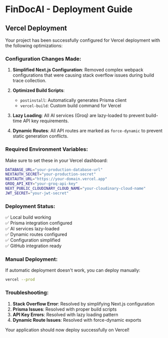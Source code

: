 # FinDocAI - Deployment Guide

## Vercel Deployment

Your project has been successfully configured for Vercel deployment with the following optimizations:

### Configuration Changes Made:

1. **Simplified Next.js Configuration**: Removed complex webpack configurations that were causing stack overflow issues during build trace collection.

2. **Optimized Build Scripts**: 
   - `postinstall`: Automatically generates Prisma client
   - `vercel-build`: Custom build command for Vercel

3. **Lazy Loading**: All AI services (Groq) are lazy-loaded to prevent build-time API key requirements.

4. **Dynamic Routes**: All API routes are marked as `force-dynamic` to prevent static generation conflicts.

### Required Environment Variables:

Make sure to set these in your Vercel dashboard:

```bash
DATABASE_URL="your-production-database-url"
NEXTAUTH_SECRET="your-production-secret"
NEXTAUTH_URL="https://your-domain.vercel.app"
GROQ_API_KEY="your-groq-api-key"
NEXT_PUBLIC_CLOUDINARY_CLOUD_NAME="your-cloudinary-cloud-name"
JWT_SECRET="your-jwt-secret"
```

### Deployment Status:

✅ Local build working  
✅ Prisma integration configured  
✅ AI services lazy-loaded  
✅ Dynamic routes configured  
✅ Configuration simplified  
✅ GitHub integration ready  

### Manual Deployment:

If automatic deployment doesn't work, you can deploy manually:

```bash
vercel --prod
```

### Troubleshooting:

1. **Stack Overflow Error**: Resolved by simplifying Next.js configuration
2. **Prisma Issues**: Resolved with proper build scripts
3. **API Key Errors**: Resolved with lazy loading pattern
4. **Dynamic Route Issues**: Resolved with force-dynamic exports

Your application should now deploy successfully on Vercel!
